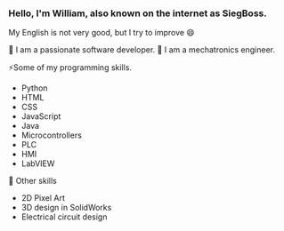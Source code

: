### Hello, I'm William, also known on the internet as SiegBoss.

My English is not very good, but I try to improve 😄

🔭 I am a passionate software developer.
🌱 I am a mechatronics engineer.

⚡Some of my programming skills.
   - Python
   - HTML
   - CSS
   - JavaScript
   - Java
   - Microcontrollers
   - PLC
   - HMI
   - LabVIEW

🤔 Other skills
   - 2D Pixel Art
   - 3D design in SolidWorks
   - Electrical circuit design



<!--
**SiegBoss/SiegBoss** is a ✨ _special_ ✨ repository because its `README.md` (this file) appears on your GitHub profile.

Here are some ideas to get you started:

- 🔭 I’m currently working on ...
- 🌱 I’m currently learning ...
- 👯 I’m looking to collaborate on ...
- 🤔 I’m looking for help with ...
- 💬 Ask me about ...
- 📫 How to reach me: ...
- 😄 Pronouns: ...
- ⚡ Fun fact: ...
-->
